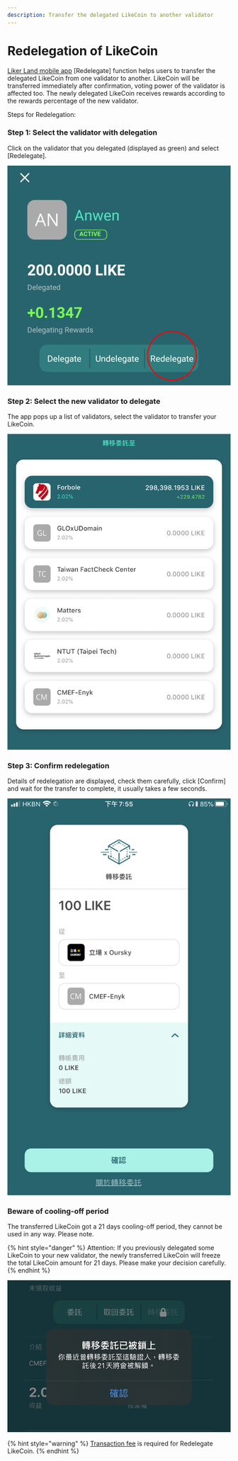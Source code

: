 ```yaml
---
description: Transfer the delegated LikeCoin to another validator
---
```


# Redelegation of LikeCoin

[Liker Land mobile app](https://docs.like.co/user-guide/reader/download) \[Redelegate\] function helps users to transfer the delegated LikeCoin from one validator to another. LikeCoin will be transferred immediately after confirmation, voting power of the validator is affected too. The newly delegated LikeCoin receives rewards according to the rewards percentage of the new validator.

Steps for Redelegation:

### **Step 1: Select the validator with delegation**

Click on the validator that you delegated \(displayed as green\) and select \[Redelegate\].

![](../../.gitbook/assets/redelegation-en.png)

### Step 2: Select the new validator to delegate

The app pops up a list of validators, select the validator to transfer your LikeCoin. 

![](../../.gitbook/assets/img_2330.jpg)

### Step 3: Confirm redelegation

Details of redelegation are displayed, check them carefully, click \[Confirm\] and wait for the transfer to complete, it usually takes a few seconds.

![](../../.gitbook/assets/img_2331.PNG)

### **Beware of cooling-off period**

The transferred LikeCoin got a 21 days cooling-off period, they cannot be used in any way. Please note.

{% hint style="danger" %}
Attention: If you previously delegated some LikeCoin to your new validator, the newly transferred LikeCoin will freeze the total LikeCoin amount for 21 days. Please make your decision carefully.
{% endhint %}

![](../../.gitbook/assets/img_2332.jpg)

{% hint style="warning" %}
[Transaction fee](https://docs.like.co/user-guide/likecoin-token/transaction-fee) is required for ‌Redelegate LikeCoin.
{% endhint %}


